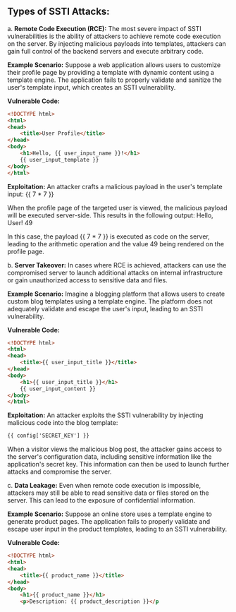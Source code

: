 ## Types of SSTI Attacks:

a. **Remote Code Execution (RCE):**
The most severe impact of SSTI vulnerabilities is the ability of attackers to achieve remote code execution on the server. By injecting malicious payloads into templates, attackers can gain full control of the backend servers and execute arbitrary code.

**Example Scenario:**
Suppose a web application allows users to customize their profile page by providing a template with dynamic content using a template engine. The application fails to properly validate and sanitize the user's template input, which creates an SSTI vulnerability.

**Vulnerable Code:**

```html
<!DOCTYPE html>
<html>
<head>
    <title>User Profile</title>
</head>
<body>
    <h1>Hello, {{ user_input_name }}!</h1>
    {{ user_input_template }}
</body>
</html>
```

**Exploitation:**
An attacker crafts a malicious payload in the user's template input:
{{ 7 * 7 }}

When the profile page of the targeted user is viewed, the malicious payload will be executed server-side. This results in the following output:
Hello, User!
49

In this case, the payload {{ 7 * 7 }} is executed as code on the server, leading to the arithmetic operation and the value 49 being rendered on the profile page.

b. **Server Takeover:**
In cases where RCE is achieved, attackers can use the compromised server to launch additional attacks on internal infrastructure or gain unauthorized access to sensitive data and files.

**Example Scenario:**
Imagine a blogging platform that allows users to create custom blog templates using a template engine. The platform does not adequately validate and escape the user's input, leading to an SSTI vulnerability.

**Vulnerable Code:**

```html
<!DOCTYPE html>
<html>
<head>
    <title>{{ user_input_title }}</title>
</head>
<body>
    <h1>{{ user_input_title }}</h1>
    {{ user_input_content }}
</body>
</html>
```

**Exploitation:**
An attacker exploits the SSTI vulnerability by injecting malicious code into the blog template:

```html
{{ config['SECRET_KEY'] }}
```

When a visitor views the malicious blog post, the attacker gains access to the server's configuration data, including sensitive information like the application's secret key. This information can then be used to launch further attacks and compromise the server.

c. **Data Leakage:**
Even when remote code execution is impossible, attackers may still be able to read sensitive data or files stored on the server. This can lead to the exposure of confidential information.

**Example Scenario:**
Suppose an online store uses a template engine to generate product pages. The application fails to properly validate and escape user input in the product templates, leading to an SSTI vulnerability.

**Vulnerable Code:**

```html
<!DOCTYPE html>
<html>
<head>
    <title>{{ product_name }}</title>
</head>
<body>
    <h1>{{ product_name }}</h1>
    <p>Description: {{ product_description }}</p

